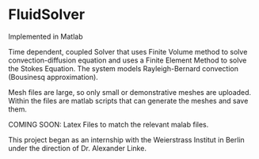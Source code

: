 FluidSolver
===========

Implemented in Matlab

Time dependent, coupled Solver that uses Finite Volume method to solve convection-diffusion equation and uses a 
Finite Element Method to solve the Stokes Equation. The system models Rayleigh-Bernard convection 
(Bousinesq approximation). 

Mesh files are large, so only small or demonstrative meshes are uploaded. Within the files are matlab scripts that 
can generate the meshes and save them.

COMING SOON: Latex Files to match the relevant malab files.

This project began as an internship with the Weierstrass Institut in Berlin under the direction of 
Dr. Alexander Linke. 


